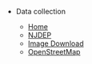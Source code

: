 - Data collection

  - [Home](README.md)
  - [NJDEP](NJDEP-Buildings.md)
  - [Image Download](imageDownload.md)
  - [OpenStreetMap](OSM.md)




